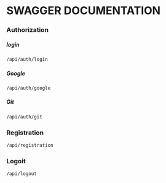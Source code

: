 # SWAGGER DOCUMENTATION

### Authorization

##### login
```sh
/api/auth/login
```
##### Google
```sh
/api/auth/google
```

##### Git
```sh
/api/auth/git
```

### Registration
```sh
/api/registration
```
### Logoit
```sh
/api/logout
```
